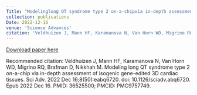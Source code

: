 ```yaml
---
Title: "Modelinglong QT syndrome type 2 on-a-chipvia in-depth assessment of isogenic gene-edited 3D cardiac tissues"
collection: publications
Date: 2022-12-16
venue: 'Science Advances'
citation: 'Veldhuizen J, Mann HF, Karamanova N, Van Horn WD, Migrino RQ, Brafman D, Nikkhah M. Modeling long QT syndrome type 2 on-a-chip via in-depth assessment of isogenic gene-edited 3D cardiac tissues. Sci Adv. 2022 Dec 16;8(50):eabq6720. doi: 10.1126/sciadv.abq6720. Epub 2022 Dec 16. PMID: 36525500; PMCID: PMC9757749.'
---
```


[Download paper here](https://www.science.org/doi/epdf/10.1126/sciadv.abq6720)

Recommended citation: Veldhuizen J, Mann HF, Karamanova N, Van Horn WD, Migrino RQ, Brafman D, Nikkhah M. Modeling long QT syndrome type 2 on-a-chip via in-depth assessment of isogenic gene-edited 3D cardiac tissues. Sci Adv. 2022 Dec 16;8(50):eabq6720. doi: 10.1126/sciadv.abq6720. Epub 2022 Dec 16. PMID: 36525500; PMCID: PMC9757749.

